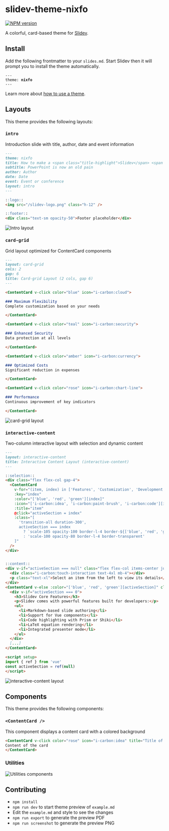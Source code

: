 # slidev-theme-nixfo

[![NPM version](https://img.shields.io/npm/v/slidev-theme-nixfo?color=3AB9D4&label=)](https://www.npmjs.com/package/slidev-theme-nixfo)

A colorful, card-based theme for [Slidev](https://github.com/slidevjs/slidev).

<!--
  Put some screenshots here to demonstrate your theme

  Live demo: [...]
-->

## Install

Add the following frontmatter to your `slides.md`. Start Slidev then it will prompt you to install the theme automatically.

<pre><code>---
theme: <b>nixfo</b>
---</code></pre>

Learn more about [how to use a theme](https://sli.dev/guide/theme-addon#use-theme).

## Layouts

This theme provides the following layouts:

### `intro`
Introduction slide with title, author, date and event information

```markdown
---
theme: nixfo
title: How to make a <span class="title-highlight">Slidev</span> <span class="title-accent">theme?</span>
subtitle: PowerPoint is now an old pain
author: Author
date: Date
event: Event or conference
layout: intro
---

::logo::
<img src="/slidev-logo.png" class="h-12" />

::footer::
<div class="text-sm opacity-50">Footer placeholder</div>
```

![Intro layout](/assets/intro.png)

### `card-grid`
Grid layout optimized for ContentCard components

```markdown
---
layout: card-grid
cols: 2
gap: 6
title: Card-grid Layout (2 cols, gap 6)
---

<ContentCard v-click color="blue" icon="i-carbon:cloud">

### Maximum Flexibility
Complete customization based on your needs

</ContentCard>

<ContentCard v-click color="teal" icon="i-carbon:security">

### Enhanced Security
Data protection at all levels

</ContentCard>

<ContentCard v-click color="amber" icon="i-carbon:currency">

### Optimized Costs
Significant reduction in expenses

</ContentCard>

<ContentCard v-click color="rose" icon="i-carbon:chart-line">

### Performance
Continuous improvement of key indicators

</ContentCard>
```

![card-grid layout](/assets/card-grid.png)

### `interactive-content`
Two-column interactive layout with selection and dynamic content

```markdown
---
layout: interactive-content
title: Interactive Content Layout (interactive-content)
---

::selection::
<div class="flex flex-col gap-4">
  <ContentCard 
    v-for="(item, index) in ['Features', 'Customization', 'Development']" 
    :key="index"
    :color="['blue', 'red', 'green'][index]"
    :icon="['i-carbon:idea', 'i-carbon:paint-brush', 'i-carbon:code'][index]"
    :title="item"
    @click="activeSection = index"
    :class="[
      'transition-all duration-300',
      activeSection === index 
        ? `scale-105 opacity-100 border-l-4 border-${['blue', 'red', 'green'][index]}-500` 
        : 'scale-100 opacity-80 border-l-4 border-transparent'
    ]"
  />
</div>


::content::
<div v-if="activeSection === null" class="flex flex-col items-center justify-center h-full text-gray-400 dark:text-gray-500">
  <div class="i-carbon:touch-interaction text-4xl mb-4"></div>
  <p class="text-xl">Select an item from the left to view its details</p>
</div>
<ContentCard v-else :color="['blue', 'red', 'green'][activeSection]" class="p-4 h-full">
  <div v-if="activeSection === 0">
    <h3>Slidev Core Features</h3>
    <p>Slidev comes with powerful features built for developers:</p>
    <ul>
      <li>Markdown-based slide authoring</li>
      <li>Support for Vue components</li>
      <li>Code highlighting with Prism or Shiki</li>
      <li>LaTeX equation rendering</li>
      <li>Integrated presenter mode</li>
    </ul>
  </div>
  [...]
</ContentCard>

<script setup>
import { ref } from 'vue'
const activeSection = ref(null)
</script>
```

![interactive-content layout](/assets/interactive-content.png)

## Components

This theme provides the following components:

### `<ContentCard />`

This component displays a content card with a colored background

```html
<ContentCard v-click color="rose" icon="i-carbon:idea" title="Title of the content card">
Content of the card
</ContentCard>
```


### Utilities

![Utilities components](/assets/utilities.png)

## Contributing

- `npm install`
- `npm run dev` to start theme preview of `example.md`
- Edit the `example.md` and style to see the changes
- `npm run export` to generate the preview PDF
- `npm run screenshot` to generate the preview PNG
